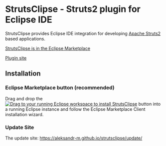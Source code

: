 # StrutsClipse - Struts2 plugin for Eclipse IDE

StrutsClipse provides Eclipse IDE integration for developing <a href="http://struts.apache.org/" target="_blank">Apache Struts2</a> based applications.

[StrutsClipse is in the Eclipse Marketplace](https://marketplace.eclipse.org/content/strutsclipse)

[Plugin site](https://aleksandr-m.github.io/strutsclipse/)

## Installation

### Eclipse Marketplace button (recommended)

Drag and drop the <a href="http://marketplace.eclipse.org/marketplace-client-intro?mpc_install=2502030" class="drag" title="Drag to your running Eclipse workspace to install StrutsClipse"><img src="https://marketplace.eclipse.org/sites/all/themes/solstice/_themes/solstice_marketplace/public/images/btn-install.png" alt="Drag to your running Eclipse workspace to install StrutsClipse" /></a> button into a running Eclipse instance and follow the Eclipse Marketplace Client installation wizard.

### Update Site

The update site: https://aleksandr-m.github.io/strutsclipse/update/
